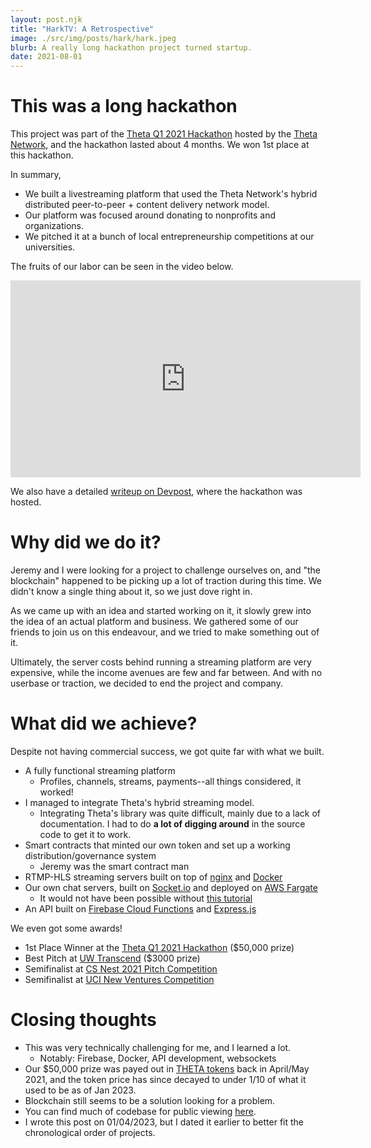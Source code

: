 ```yaml
---
layout: post.njk
title: "HarkTV: A Retrospective"
image: ./src/img/posts/hark/hark.jpeg
blurb: A really long hackathon project turned startup. 
date: 2021-08-01
---
```

# This was a long hackathon
This project was part of the [Theta Q1 2021 Hackathon](https://theta-hackathon-v2.devpost.com/) hosted by the [Theta Network](https://www.thetatoken.org/), and the hackathon lasted about 4 months. We won 1st place at this hackathon.

In summary,
* We built a livestreaming platform that used the Theta Network's hybrid distributed peer-to-peer + content delivery network model. 
* Our platform was focused around donating to nonprofits and organizations.
* We pitched it at a bunch of local entrepreneurship competitions at our universities.

The fruits of our labor can be seen in the video below.

<iframe width="560" height="315" src="https://www.youtube.com/embed/RzjQTzG18Ik" title="YouTube video player" frameborder="0" allow="accelerometer; autoplay; clipboard-write; encrypted-media; gyroscope; picture-in-picture; web-share" allowfullscreen></iframe>

We also have a detailed [writeup on Devpost](https://devpost.com/software/harktv-theta-for-social-good), where the hackathon was hosted.

# Why did we do it?
Jeremy and I were looking for a project to challenge ourselves on, and "the blockchain" happened to be picking up a lot of traction during this time. We didn't know a single thing about it, so we just dove right in.

As we came up with an idea and started working on it, it slowly grew into the idea of an actual platform and business. We gathered some of our friends to join us on this endeavour, and we tried to make something out of it.

Ultimately, the server costs behind running a streaming platform are very expensive, while the income avenues are few and far between. And with no userbase or traction, we decided to end the project and company.

# What did we achieve?
Despite not having commercial success, we got quite far with what we built.
* A fully functional streaming platform 
    * Profiles, channels, streams, payments--all things considered, it worked!
* I managed to integrate Theta's hybrid streaming model.
    * Integrating Theta's library was quite difficult, mainly due to a lack of documentation. I had to do **a lot of digging around** in the source code to get it to work.
* Smart contracts that minted our own token and set up a working distribution/governance system
    * Jeremy was the smart contract man
* RTMP-HLS streaming servers built on top of [nginx](https://nginx.org/en/) and [Docker](https://www.docker.com/)
* Our own chat servers, built on [Socket.io](https://socket.io/) and deployed on [AWS Fargate](https://aws.amazon.com/fargate/)
    * It would not have been possible without [this tutorial](https://medium.com/containers-on-aws/building-a-socket-io-chat-app-and-deploying-it-using-aws-fargate-86fd7cbce13f)
* An API built on [Firebase Cloud Functions](https://firebase.google.com/docs/functions/) and [Express.js](https://expressjs.com/)

We even got some awards!
* 1st Place Winner at the [Theta Q1 2021 Hackathon](https://theta-hackathon-v2.devpost.com/) ($50,000 prize)
* Best Pitch at [UW Transcend](https://www.transcenduw.com/) ($3000 prize)
* Semifinalist at [CS Nest 2021 Pitch Competition](https://www.csnest.com/)
* Semifinalist at [UCI New Ventures Competition](https://merage.uci.edu/research-faculty/centers/innovation-entrepreneurship/new-venture-competiton.html)

# Closing thoughts
* This was very technically challenging for me, and I learned a lot.
    * Notably: Firebase, Docker, API development, websockets
* Our $50,000 prize was payed out in [THETA tokens](https://coinmarketcap.com/currencies/theta-network/) back in April/May 2021, and the token price has since decayed to under 1/10 of what it used to be as of Jan 2023.
* Blockchain still seems to be a solution looking for a problem.
* You can find much of codebase for public viewing [here](https://github.com/hark-streaming).
* I wrote this post on 01/04/2023, but I dated it earlier to better fit the chronological order of projects.